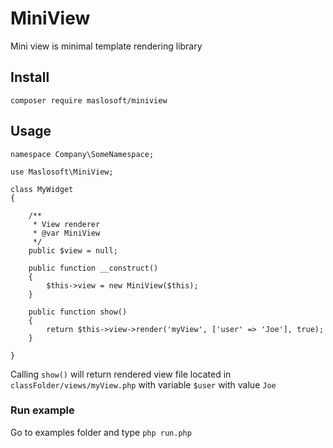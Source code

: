 MiniView
========

Mini view is minimal template rendering library


## Install

	composer require maslosoft/miniview

## Usage

	namespace Company\SomeNamespace;

	use Maslosoft\MiniView;

	class MyWidget
	{

		/**
		 * View renderer
		 * @var MiniView
		 */
		public $view = null;

		public function __construct()
		{
			$this->view = new MiniView($this);
		}

		public function show()
		{
			return $this->view->render('myView', ['user' => 'Joe'], true);
		}

	}

Calling `show()` will return rendered view file located in `classFolder/views/myView.php` with variable `$user` with value `Joe`

### Run example

Go to examples folder and type `php run.php`